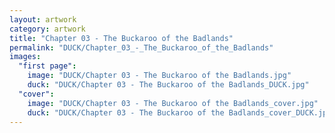 ```yaml
---
layout: artwork
category: artwork
title: "Chapter 03 - The Buckaroo of the Badlands"
permalink: "DUCK/Chapter_03_-_The_Buckaroo_of_the_Badlands"
images:
  "first page":
    image: "DUCK/Chapter 03 - The Buckaroo of the Badlands.jpg"
    duck: "DUCK/Chapter 03 - The Buckaroo of the Badlands_DUCK.jpg"
  "cover":
    image: "DUCK/Chapter 03 - The Buckaroo of the Badlands_cover.jpg"
    duck: "DUCK/Chapter 03 - The Buckaroo of the Badlands_cover_DUCK.jpg"
---
```


